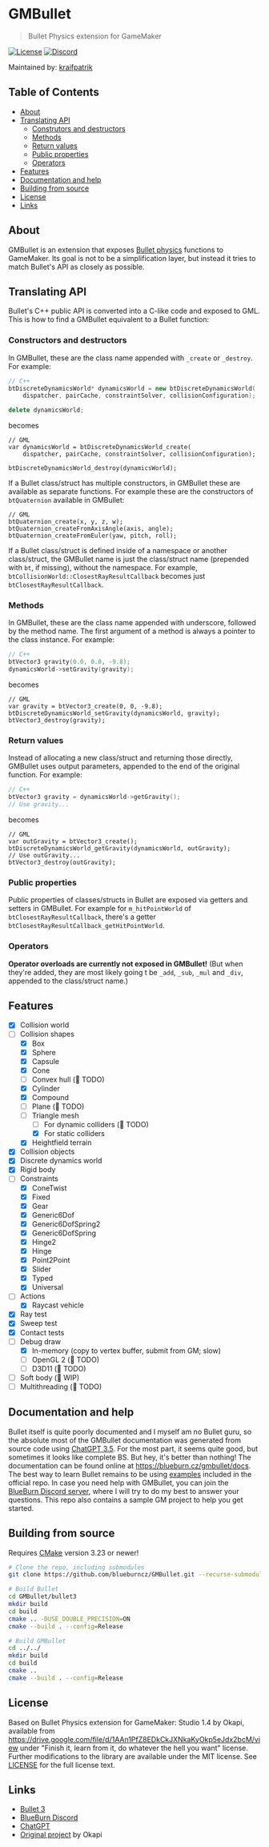 # GMBullet

> Bullet Physics extension for GameMaker

[![License](https://img.shields.io/github/license/blueburncz/GMBullet)](LICENSE)
[![Discord](https://img.shields.io/discord/298884075585011713?label=Discord)](https://discord.gg/ep2BGPm)

Maintained by: [kraifpatrik](https://github.com/kraifpatrik)

## Table of Contents

* [About](#about)
* [Translating API](#translating-api)
  * [Construtors and destructors](#constructors-and-destructors)
  * [Methods](#methods)
  * [Return values](#return-values)
  * [Public properties](#public-properties)
  * [Operators](#operators)
* [Features](#features)
* [Documentation and help](#documentation-and-help)
* [Building from source](#building-from-source)
* [License](#license)
* [Links](#links)

## About

GMBullet is an extension that exposes
[Bullet physics](https://github.com/bulletphysics/bullet3) functions to
GameMaker. Its goal is not to be a simplification layer, but instead it tries to
match Bullet's API as closely as possible.

## Translating API

Bullet's C++ public API is converted into a C-like code and exposed to GML. This
is how to find a GMBullet equivalent to a Bullet function:

### Constructors and destructors

In GMBullet, these are the class name appended with `_create` or `_destroy`. For
example:

```cpp
// C++
btDiscreteDynamicsWorld* dynamicsWorld = new btDiscreteDynamicsWorld(
    dispatcher, pairCache, constraintSolver, collisionConfiguration);

delete dynamicsWorld;
```

becomes

```gml
// GML
var dynamicsWorld = btDiscreteDynamicsWorld_create(
    dispatcher, pairCache, constraintSolver, collisionConfiguration);

btDiscreteDynamicsWorld_destroy(dynamicsWorld);
```

If a Bullet class/struct has multiple constructors, in GMBullet these are available
as separate functions. For example these are the constructors of `btQuaternion`
available in GMBullet:

```gml
// GML
btQuaternion_create(x, y, z, w);
btQuaternion_createFromAxisAngle(axis, angle);
btQuaternion_createFromEuler(yaw, pitch, roll);
```

If a Bullet class/struct is defined inside of a namespace or another class/struct,
the GMBullet name is just the class/struct name (prepended with `bt`, if missing),
without the namespace. For example, `btCollisionWorld::ClosestRayResultCallback`
becomes just `btClosestRayResultCallback`.

### Methods

In GMBullet, these are the class name appended with underscore, followed by the
method name. The first argument of a method is always a pointer to the class
instance. For example:

```cpp
// C++
btVector3 gravity(0.0, 0.0, -9.8);
dynamicsWorld->setGravity(gravity);
```

becomes

```gml
// GML
var gravity = btVector3_create(0, 0, -9.8);
btDiscreteDynamicsWorld_setGravity(dynamicsWorld, gravity);
btVector3_destroy(gravity);
```

### Return values

Instead of allocating a new class/struct and returning those directly, GMBullet
uses output parameters, appended to the end of the original function. For example:

```cpp
// C++
btVector3 gravity = dynamicsWorld->getGravity();
// Use gravity...
```

becomes

```gml
// GML
var outGravity = btVector3_create();
btDiscreteDynamicsWorld_getGravity(dynamicsWorld, outGravity);
// Use outGravity...
btVector3_destroy(outGravity);
```

### Public properties

Public properties of classes/structs in Bullet are exposed via getters and setters
in GMBullet. For example for `m_hitPointWorld` of `btClosestRayResultCallback`,
there's a getter `btClosestRayResultCallback_getHitPointWorld`.

### Operators

**Operator overloads are currently not exposed in GMBullet!** (But when they're
added, they are most likely going t be `_add`, `_sub`, `_mul` and `_div`,
appended to the class/struct name.)

## Features

* [x] Collision world
* [ ] Collision shapes
  * [x] Box
  * [x] Sphere
  * [x] Capsule
  * [x] Cone
  * [ ] Convex hull (🛑 TODO)
  * [x] Cylinder
  * [x] Compound
  * [ ] Plane (🛑 TODO)
  * [ ] Triangle mesh
    * [ ] For dynamic colliders (🛑 TODO)
    * [x] For static colliders
  * [x] Heightfield terrain
* [x] Collision objects
* [x] Discrete dynamics world
* [x] Rigid body
* [ ] Constraints
  * [x] ConeTwist
  * [x] Fixed
  * [x] Gear
  * [x] Generic6Dof
  * [x] Generic6DofSpring2
  * [x] Generic6DofSpring
  * [x] Hinge2
  * [x] Hinge
  * [x] Point2Point
  * [x] Slider
  * [x] Typed
  * [x] Universal
* [ ] Actions
  * [x] Raycast vehicle
* [x] Ray test
* [x] Sweep test
* [x] Contact tests
* [ ] Debug draw
  * [x] In-memory (copy to vertex buffer, submit from GM; slow)
  * [ ] OpenGL 2 (🛑 TODO)
  * [ ] D3D11 (🛑 TODO)
* [ ] Soft body (🚧 WIP)
* [ ] Multithreading (🛑 TODO)

## Documentation and help

Bullet itself is quite poorly documented and I myself am no Bullet guru, so the
absolute most of the GMBullet documentation was generated from source code using
[ChatGPT 3.5](https://chat.openai.com). For the most part, it seems quite good,
but sometimes it looks like complete BS. But hey, it's better than nothing! The
documentation can be found online at <https://blueburn.cz/gmbullet/docs>. The
best way to learn Bullet remains to be using
[examples](https://github.com/bulletphysics/bullet3/tree/master/examples)
included in the official repo. In case you need help with GMBullet, you can join
the [BlueBurn Discord server](https://discord.gg/ep2BGPm), where I will try to
do my best to answer your questions. This repo also contains a sample GM project
to help you get started.

## Building from source

Requires [CMake](https://cmake.org) version 3.23 or newer!

```sh
# Clone the repo, including submodules
git clone https://github.com/blueburncz/GMBullet.git --recurse-submodules

# Build Bullet
cd GMBullet/bullet3
mkdir build
cd build
cmake .. -DUSE_DOUBLE_PRECISION=ON
cmake --build . --config=Release

# Build GMBullet
cd ../../
mkdir build
cd build
cmake ..
cmake --build . --config=Release
```

## License

Based on Bullet Physics extension for GameMaker: Studio 1.4 by Okapi, available
from <https://drive.google.com/file/d/1AAn1PfZ8EDkCkJXNkaKyOkp5eJdx2bcM/view>
under "Finish it, learn from it, do whatever the hell you want" license. Further
modifications to the library are available under the MIT license.
See [LICENSE](LICENSE) for the full license text.

## Links

* [Bullet 3](https://github.com/bulletphysics/bullet3)
* [BlueBurn Discord](https://discord.gg/ep2BGPm)
* [ChatGPT](https://chat.openai.com)
* [Original project](https://drive.google.com/file/d/1AAn1PfZ8EDkCkJXNkaKyOkp5eJdx2bcM/view) by Okapi
